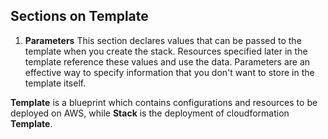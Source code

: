 ## Sections on Template

1. **Parameters**
This section declares values that can be passed to the template when you create the stack. Resources specified later in the template reference these values and use the data. Parameters are an effective way to specify information that you don't want to store in the template itself.

**Template** is a blueprint which contains configurations and resources to be deployed on AWS, while **Stack** is the deployment of cloudformation **Template**.